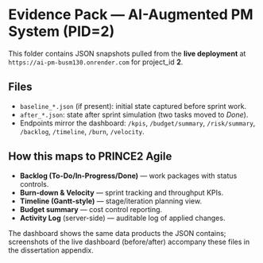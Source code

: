 # Evidence Pack — AI-Augmented PM System (PID=2)

This folder contains JSON snapshots pulled from the **live deployment** at
`https://ai-pm-busm130.onrender.com` for project_id **2**.

## Files
- `baseline_*.json` (if present): initial state captured before sprint work.
- `after_*.json`: state after sprint simulation (two tasks moved to *Done*).
- Endpoints mirror the dashboard: `/kpis`, `/budget/summary`, `/risk/summary`,
  `/backlog`, `/timeline`, `/burn`, `/velocity`.

## How this maps to PRINCE2 Agile
- **Backlog (To-Do/In-Progress/Done)** — work packages with status controls.
- **Burn-down & Velocity** — sprint tracking and throughput KPIs.
- **Timeline (Gantt-style)** — stage/iteration planning view.
- **Budget summary** — cost control reporting.
- **Activity Log** (server-side) — auditable log of applied changes.

The dashboard shows the same data products the JSON contains; screenshots of the live
dashboard (before/after) accompany these files in the dissertation appendix.
